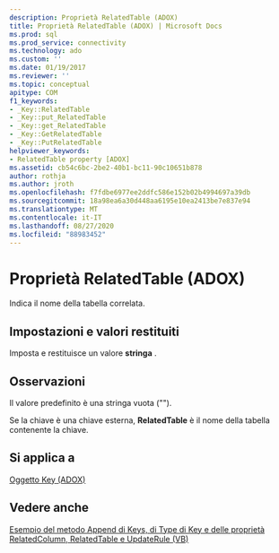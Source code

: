 ```yaml
---
description: Proprietà RelatedTable (ADOX)
title: Proprietà RelatedTable (ADOX) | Microsoft Docs
ms.prod: sql
ms.prod_service: connectivity
ms.technology: ado
ms.custom: ''
ms.date: 01/19/2017
ms.reviewer: ''
ms.topic: conceptual
apitype: COM
f1_keywords:
- _Key::RelatedTable
- _Key::put_RelatedTable
- _Key::get_RelatedTable
- _Key::GetRelatedTable
- _Key::PutRelatedTable
helpviewer_keywords:
- RelatedTable property [ADOX]
ms.assetid: cb54c6bc-2be2-40b1-bc11-90c10651b878
author: rothja
ms.author: jroth
ms.openlocfilehash: f7fdbe6977ee2ddfc586e152b02b4994697a39db
ms.sourcegitcommit: 18a98ea6a30d448aa6195e10ea2413be7e837e94
ms.translationtype: MT
ms.contentlocale: it-IT
ms.lasthandoff: 08/27/2020
ms.locfileid: "88983452"
---
```

# <a name="relatedtable-property-adox"></a>Proprietà RelatedTable (ADOX)
Indica il nome della tabella correlata.  
  
## <a name="settings-and-return-values"></a>Impostazioni e valori restituiti  
 Imposta e restituisce un valore **stringa** .  
  
## <a name="remarks"></a>Osservazioni  
 Il valore predefinito è una stringa vuota ("").  
  
 Se la chiave è una chiave esterna, **RelatedTable** è il nome della tabella contenente la chiave.  
  
## <a name="applies-to"></a>Si applica a  
 [Oggetto Key (ADOX)](./key-object-adox.md)  
  
## <a name="see-also"></a>Vedere anche  
 [Esempio del metodo Append di Keys, di Type di Key e delle proprietà RelatedColumn, RelatedTable e UpdateRule (VB)](./keys-append-method-key-type-relatedcolumn-relatedtable-example-vb.md)